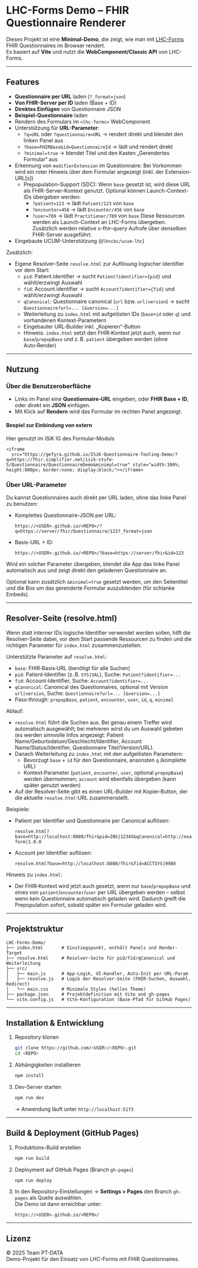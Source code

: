 # LHC-Forms Demo – FHIR Questionnaire Renderer

Dieses Projekt ist eine **Minimal-Demo**, die zeigt, wie man mit [LHC-Forms](https://lhncbc.github.io/lforms/) FHIR Questionnaires im Browser rendert.  
Es basiert auf **Vite** und nutzt die **WebComponent/Classic API** von LHC-Forms.

---

## Features

- **Questionnaire per URL** laden (`?_format=json`)
- **Von FHIR-Server per ID** laden (Base + ID)
- **Direktes Einfügen** von Questionnaire JSON
- **Beispiel-Questionnaire** laden
- Rendern des Formulars im `<lhc-forms>` WebComponent
- Unterstützung für **URL-Parameter**:
  - `?q=URL` oder `?questionnaire=URL` → rendert direkt und blendet den linken Panel aus
  - `?base=FHIRBase&id=QuestionnaireId` → lädt und rendert direkt
  - `?minimal=true` → blendet Titel und den Kasten „Gerendertes Formular“ aus
- Erkennung von `modifierExtension` im Questionnaire: Bei Vorkommen wird ein roter Hinweis über dem Formular angezeigt (inkl. der Extension-URL[s])
  - Prepopulation-Support (SDC): Wenn `base` gesetzt ist, wird diese URL als FHIR-Server-Kontext genutzt. Optional können Launch-Context-IDs übergeben werden:
    - `?patient=123` → lädt `Patient/123` von `base`
    - `?encounter=456` → lädt `Encounter/456` von `base`
    - `?user=789` → lädt `Practitioner/789` von `base`
    Diese Ressourcen werden als Launch-Context an LHC-Forms übergeben. Zusätzlich werden relative x-fhir-query Aufrufe über denselben FHIR-Server ausgeführt.
- Eingebaute UCUM-Unterstützung (`@lhncbc/ucum-lhc`)
  
Zusätzlich:
- Eigene Resolver-Seite `resolve.html` zur Auflösung logischer Identifier vor dem Start:
  - `pid`: Patient.identifier → sucht `Patient?identifier={pid}` und wählt/erzwingt Auswahl
  - `fid`: Account.identifier → sucht `Account?identifier={fid}` und wählt/erzwingt Auswahl
  - `qCanonical`: Questionnaire canonical (`url` bzw. `url|version`) → sucht `Questionnaire?url=... [&version=...]`
  - Weiterleitung zu `index.html` mit aufgelösten IDs (`base+id` oder `q`) und vorhandenen Kontext-Parametern
  - Eingebauter URL‑Builder inkl. „Kopieren“-Button
  - Hinweis: `index.html` setzt den FHIR‑Kontext jetzt auch, wenn nur `base`/`prepopBase` und z. B. `patient` übergeben werden (ohne Auto‑Render)

---

## Nutzung

### Über die Benutzeroberfläche
- Links im Panel eine **Questionnaire-URL** eingeben, oder **FHIR Base + ID**, oder direkt ein **JSON** einfügen.
- Mit Klick auf **Rendern** wird das Formular im rechten Panel angezeigt.

#### Bespiel zur Einbindung von extern

Hier genutzt im ISiK IG des Formular-Moduls
```
<iframe
  src="https://gefyra.github.io/ISiK-Questionnaire-Tooling-Demo/?q=https://fhir.simplifier.net/isik-stufe-5/Questionnaire/QuestionnaireDemo&minimal=true" style="width:100%; height:800px; border:none; display:block;"></iframe>
```

### Über URL-Parameter
Du kannst Questionnaires auch direkt per URL laden, ohne das linke Panel zu benutzen:

- Komplettes Questionnaire-JSON per URL:
  ```text
  https://<USER>.github.io/<REPO>/?q=https://server/fhir/Questionnaire/123?_format=json
  ```

- Basis-URL + ID:
  ```text
  https://<USER>.github.io/<REPO>/?base=https://server/fhir&id=123
  ```

Wird ein solcher Parameter übergeben, blendet die App das linke Panel automatisch aus und zeigt direkt den geladenen Questionnaire an.

Optional kann zusätzlich `&minimal=true` gesetzt werden, um den Seitentitel und die Box um das gerenderte Formular auszublenden (für schlanke Embeds).

---

## Resolver-Seite (resolve.html)

Wenn statt interner IDs logische Identifier verwendet werden sollen, hilft die Resolver-Seite dabei, vor dem Start passende Ressourcen zu finden und die richtigen Parameter für `index.html` zusammenzustellen.

Unterstützte Parameter auf `resolve.html`:
- `base`: FHIR‑Basis‑URL (benötigt für alle Suchen)
- `pid`: Patient‑Identifier (z. B. `SYS|VAL`), Suche: `Patient?identifier=...`
- `fid`: Account‑Identifier, Suche: `Account?identifier=...`
- `qCanonical`: Canonical des Questionnaires, optional mit Version `url|version`, Suche: `Questionnaire?url=... [&version=...]`
- Pass‑through: `prepopBase`, `patient`, `encounter`, `user`, `id`, `q`, `minimal`

Ablauf:
- `resolve.html` führt die Suchen aus. Bei genau einem Treffer wird automatisch ausgewählt; bei mehreren wirst du um Auswahl gebeten (es werden sinnvolle Infos angezeigt: Patient Name/Geburtsdatum/Geschlecht/Identifier, Account Name/Status/Identifier, Questionnaire Titel/Version/URL).
- Danach Weiterleitung zu `index.html` mit den aufgelösten Parametern:
  - Bevorzugt `base` + `id` für den Questionnaire, ansonsten `q` (komplette URL)
  - Kontext‑Parameter (`patient`, `encounter`, `user`, optional `prepopBase`) werden übernommen; `account` wird ebenfalls übergeben (kann später genutzt werden)
- Auf der Resolver‑Seite gibt es einen URL‑Builder mit Kopier‑Button, der die aktuelle `resolve.html`‑URL zusammenstellt.

Beispiele:
- Patient per Identifier und Questionnaire per Canonical auflösen:
  ```text
  resolve.html?base=http://localhost:8080/fhir&pid=INS|12345&qCanonical=http://example.org/fhir/Questionnaire/my-form|1.0.0
  ```
- Account per Identifier auflösen:
  ```text
  resolve.html?base=http://localhost:8080/fhir&fid=ACCTSYS|9988
  ```

Hinweis zu `index.html`:
- Der FHIR‑Kontext wird jetzt auch gesetzt, wenn nur `base`/`prepopBase` und eines von `patient`/`encounter`/`user` per URL übergeben werden – selbst wenn kein Questionnaire automatisch geladen wird. Dadurch greift die Prepopulation sofort, sobald später ein Formular geladen wird.

---

## Projektstruktur

```text
LHC-Forms-Demo/
├── index.html       # Einstiegspunkt, enthält Panels und Render-Target
├── resolve.html     # Resolver-Seite für pid/fid/qCanonical und Weiterleitung
├── src/
│   ├── main.js      # App-Logik, UI-Handler, Auto-Init per URL-Param
│   ├── resolve.js   # Logik der Resolver-Seite (FHIR-Suchen, Auswahl, Redirect)
│   └── main.css     # Minimale Styles (helles Theme)
├── package.json     # Projektdefinition mit Vite und gh-pages
└── vite.config.js   # Vite-Konfiguration (Base-Pfad für GitHub Pages)
```

---

## Installation & Entwicklung

1. Repository klonen
   ```bash
   git clone https://github.com/<USER>/<REPO>.git
   cd <REPO>
   ```

2. Abhängigkeiten installieren
   ```bash
   npm install
   ```

3. Dev-Server starten
   ```bash
   npm run dev
   ```
   → Anwendung läuft unter `http://localhost:5173`

---

## Build & Deployment (GitHub Pages)

1. Produktions-Build erstellen
   ```bash
   npm run build
   ```

2. Deployment auf GitHub Pages (Branch `gh-pages`)
   ```bash
   npm run deploy
   ```

3. In den Repository-Einstellungen → **Settings > Pages** den Branch `gh-pages` als Quelle auswählen.  
   Die Demo ist dann erreichbar unter:
   ```text
   https://<USER>.github.io/<REPO>/
   ```

---

## Lizenz

© 2025 Team PT-DATA  
Demo-Projekt für den Einsatz von LHC-Forms mit FHIR Questionnaires.
